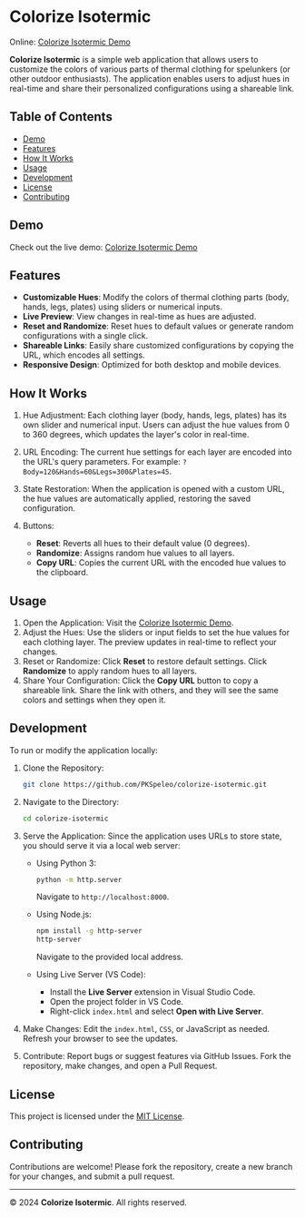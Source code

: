 
# Colorize Isotermic

Online: [Colorize Isotermic Demo](https://pkspeleo.github.io/colorize-isotermic)

**Colorize Isotermic** is a simple web application that allows users to customize the colors of various parts of thermal clothing for spelunkers (or other outdoor enthusiasts). The application enables users to adjust hues in real-time and share their personalized configurations using a shareable link.

## Table of Contents

- [Demo](#demo)
- [Features](#features)
- [How It Works](#how-it-works)
- [Usage](#usage)
- [Development](#development)
- [License](#license)
- [Contributing](#contributing)

## Demo

Check out the live demo: [Colorize Isotermic Demo](https://pkspeleo.github.io/colorize-isotermic)

## Features

- **Customizable Hues**: Modify the colors of thermal clothing parts (body, hands, legs, plates) using sliders or numerical inputs.
- **Live Preview**: View changes in real-time as hues are adjusted.
- **Reset and Randomize**: Reset hues to default values or generate random configurations with a single click.
- **Shareable Links**: Easily share customized configurations by copying the URL, which encodes all settings.
- **Responsive Design**: Optimized for both desktop and mobile devices.

## How It Works

1. Hue Adjustment: Each clothing layer (body, hands, legs, plates) has its own slider and numerical input. Users can adjust the hue values from 0 to 360 degrees, which updates the layer's color in real-time.

2. URL Encoding: The current hue settings for each layer are encoded into the URL's query parameters. For example: `?Body=120&Hands=60&Legs=300&Plates=45`.

3. State Restoration: When the application is opened with a custom URL, the hue values are automatically applied, restoring the saved configuration.

4. Buttons:
    - **Reset**: Reverts all hues to their default value (0 degrees).
    - **Randomize**: Assigns random hue values to all layers.
    - **Copy URL**: Copies the current URL with the encoded hue values to the clipboard.

## Usage

1. Open the Application: Visit the [Colorize Isotermic Demo](https://pkspeleo.github.io/colorize-isotermic).
2. Adjust the Hues: Use the sliders or input fields to set the hue values for each clothing layer. The preview updates in real-time to reflect your changes.
3. Reset or Randomize: Click **Reset** to restore default settings. Click **Randomize** to apply random hues to all layers.
4. Share Your Configuration: Click the **Copy URL** button to copy a shareable link. Share the link with others, and they will see the same colors and settings when they open it.

## Development

To run or modify the application locally:

1. Clone the Repository:
   ```bash
   git clone https://github.com/PKSpeleo/colorize-isotermic.git
   ```

2. Navigate to the Directory:
   ```bash
   cd colorize-isotermic
   ```

3. Serve the Application:
   Since the application uses URLs to store state, you should serve it via a local web server:

   - Using Python 3:
     ```bash
     python -m http.server
     ```
     Navigate to `http://localhost:8000`.

   - Using Node.js:
     ```bash
     npm install -g http-server
     http-server
     ```
     Navigate to the provided local address.

   - Using Live Server (VS Code):
     - Install the **Live Server** extension in Visual Studio Code.
     - Open the project folder in VS Code.
     - Right-click `index.html` and select **Open with Live Server**.

4. Make Changes: Edit the `index.html`, `CSS`, or JavaScript as needed. Refresh your browser to see the updates.

5. Contribute: Report bugs or suggest features via GitHub Issues. Fork the repository, make changes, and open a Pull Request.

## License

This project is licensed under the [MIT License](LICENSE).

## Contributing

Contributions are welcome! Please fork the repository, create a new branch for your changes, and submit a pull request.

---

© 2024 **Colorize Isotermic**. All rights reserved.
